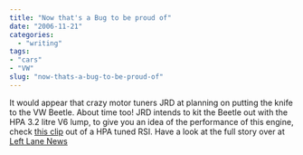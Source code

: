 ```yaml
---
title: "Now that's a Bug to be proud of"
date: "2006-11-21"
categories: 
  - "writing"
tags:
- "cars"
- "VW"
slug: "now-thats-a-bug-to-be-proud-of"
---
```


It would appear that crazy motor tuners JRD at planning on putting the knife to the VW Beetle. About time too! JRD intends to kit the Beetle out with the HPA 3.2 litre V6 lump, to give you an idea of the performance of this engine, check [this clip](https://youtube.com/watch?v=WiVr1APDj84) out of a HPA tuned RSI. Have a look at the full story over at [Left Lane News](https://www.leftlanenews.com/2006/11/20/tuner-plans-385-horsepower-beetle/)
